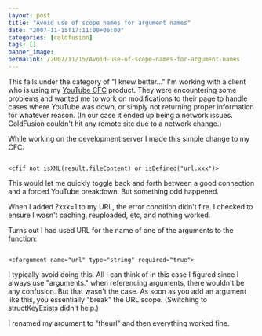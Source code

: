 ```yaml
---
layout: post
title: "Avoid use of scope names for argument names"
date: "2007-11-15T17:11:00+06:00"
categories: [coldfusion]
tags: []
banner_image: 
permalink: /2007/11/15/Avoid-use-of-scope-names-for-argument-names
---
```


This falls under the category of "I knew better..." I'm working with a client who is using my <a href="http://youtubecfc.riaforge.org/">YouTube CFC</a> product. They were encountering some problems and wanted me to work on modifications to their page to handle cases where YouTube was down, or simply not returning proper information for whatever reason. (In our case it ended up being a network issues. ColdFusion couldn't hit any remote site due to a network change.)
<!--more-->
While working on the development server I made this simple change to my CFC:

<code>
&lt;cfif not isXML(result.fileContent) or isDefined("url.xxx")&gt;
</code>

This would let me quickly toggle back and forth between a good connection and a forced YouTube breakdown. But something odd happened. 

When I added ?xxx=1 to my URL, the error condition didn't fire. I checked to ensure I wasn't caching, reuploaded, etc, and nothing worked.

Turns out I had used URL for the name of one of the arguments to the function:

<code>
&lt;cfargument name="url" type="string" required="true"&gt;
</code>

I typically avoid doing this. All I can think of in this case I figured since I always use "arguments." when referencing arguments, there wouldn't be any confusion. But that wasn't the case. As soon as you add an argument like this, you essentially "break" the URL scope. (Switching to structKeyExists didn't help.) 

I renamed my argument to "theurl" and then everything worked fine.